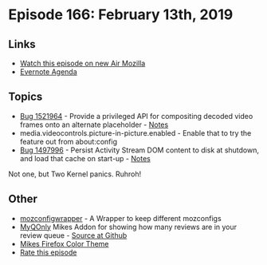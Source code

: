 # Episode 166: February 13th, 2019

## Links
* [Watch this episode on new Air Mozilla](https://air.mozilla.org/event-redirect/321210/)
* [Evernote Agenda](https://www.evernote.com/shard/s434/client/snv?noteGuid=b7ba702a-78c6-473a-a061-d8be771baf97&noteKey=f436028392592ccb&sn=https%3A%2F%2Fwww.evernote.com%2Fshard%2Fs434%2Fsh%2Fb7ba702a-78c6-473a-a061-d8be771baf97%2Ff436028392592ccb&title=February%2B13th%252C%2B2019%2B-%2BEpisode%2B166)

## Topics
* [Bug 1521964](https://bugzilla.mozilla.org/show_bug.cgi?id=1521964) - Provide a privileged API for compositing decoded video frames onto an alternate placeholder - [Notes](https://www.evernote.com/shard/s434/client/snv?noteGuid=f0cdc46b-6225-4cd7-939f-2d77157adaaa&noteKey=4ed440dc658017a6&sn=https%3A%2F%2Fwww.evernote.com%2Fshard%2Fs434%2Fsh%2Ff0cdc46b-6225-4cd7-939f-2d77157adaaa%2F4ed440dc658017a6&title=Bug%2B1521964%2B-%2BProvide%2Ba%2Bprivileged%2BAPI%2Bfor%2Bcompositing%2Bdecoded%2Bvideo%2Bframes%2Bonto%2Ban%2Balternate%2Bplaceholder)
 * media.videocontrols.picture-in-picture.enabled - Enable that to try the feature out from about:config
* [Bug 1497996](https://bugzilla.mozilla.org/show_bug.cgi?id=1497996) - Persist Activity Stream DOM content to disk at shutdown, and load that cache on start-up - [Notes](https://www.evernote.com/shard/s434/client/snv?noteGuid=70a83f12-ab2a-463e-8df9-4e0876334d5c&noteKey=a7403f77a81dcd01&sn=https%3A%2F%2Fwww.evernote.com%2Fshard%2Fs434%2Fsh%2F70a83f12-ab2a-463e-8df9-4e0876334d5c%2Fa7403f77a81dcd01&title=Bug%2B1497996%2B-%2BPersist%2BActivity%2BStream%2BDOM%2Bcontent%2Bto%2Bdisk%2Bat%2Bshutdown%252C%2Band%2Bload%2Bthat%2Bcache%2Bon%2Bstart-up)

Not one, but Two Kernel panics. Ruhroh!

## Other
* [mozconfigwrapper](https://github.com/ahal/mozconfigwrapper) - A Wrapper to keep different mozconfigs
* [MyQOnly](https://addons.mozilla.org/en-US/firefox/addon/myqonly/) Mikes Addon for showing how many reviews are in your review queue - [Source at Github](https://github.com/mikeconley/myqonly)
* [Mikes Firefox Color Theme](https://addons.mozilla.org/en-US/firefox/addon/electricbluegaloo/)
* [Rate this episode](https://goo.gl/forms/JwsbUlf1J5xdzoLk1)
